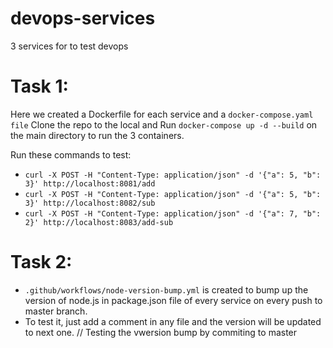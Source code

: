 # devops-services
3 services for to test devops

# Task 1:

Here we created a Dockerfile for each service and a `docker-compose.yaml file`
Clone the repo to the local and Run `docker-compose up -d --build` on the main directory to run the 3 containers.

Run these commands to test:
- `curl -X POST -H "Content-Type: application/json" -d '{"a": 5, "b": 3}' http://localhost:8081/add` 
- `curl -X POST -H "Content-Type: application/json" -d '{"a": 5, "b": 3}' http://localhost:8082/sub`
- `curl -X POST -H "Content-Type: application/json" -d '{"a": 7, "b": 2}' http://localhost:8083/add-sub`

# Task 2:
- `.github/workflows/node-version-bump.yml` is created to bump up the version of node.js in package.json file of every service on every push to master branch.
- To test it, just add a comment in any file and the version will be updated to next one.
// Testing the vwersion bump by commiting to master

